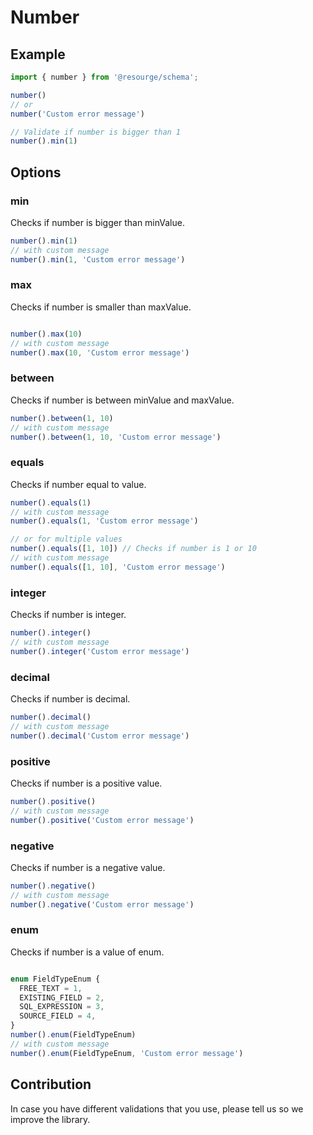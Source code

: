 # Number

## Example

```Typescript
import { number } from '@resourge/schema';

number()
// or
number('Custom error message')

// Validate if number is bigger than 1
number().min(1)
```

## Options

### min

Checks if number is bigger than minValue.

```Typescript
number().min(1)
// with custom message
number().min(1, 'Custom error message')
```

### max

Checks if number is smaller than maxValue.

```Typescript

number().max(10)
// with custom message
number().max(10, 'Custom error message')
```

### between

Checks if number is between minValue and maxValue.

```Typescript
number().between(1, 10)
// with custom message
number().between(1, 10, 'Custom error message')
```

### equals

Checks if number equal to value.

```Typescript
number().equals(1)
// with custom message
number().equals(1, 'Custom error message')

// or for multiple values
number().equals([1, 10]) // Checks if number is 1 or 10
// with custom message
number().equals([1, 10], 'Custom error message')
```

### integer

Checks if number is integer.

```Typescript
number().integer()
// with custom message
number().integer('Custom error message')
```

### decimal

Checks if number is decimal.

```Typescript
number().decimal()
// with custom message
number().decimal('Custom error message')
```

### positive

Checks if number is a positive value.

```Typescript
number().positive()
// with custom message
number().positive('Custom error message')
```

### negative

Checks if number is a negative value.

```Typescript
number().negative()
// with custom message
number().negative('Custom error message')
```

### enum
Checks if number is a value of enum.

```Typescript

enum FieldTypeEnum {
  FREE_TEXT = 1,
  EXISTING_FIELD = 2,
  SQL_EXPRESSION = 3,
  SOURCE_FIELD = 4,
}
number().enum(FieldTypeEnum)
// with custom message
number().enum(FieldTypeEnum, 'Custom error message')
```

## Contribution

In case you have different validations that you use, please tell us so we improve the library.